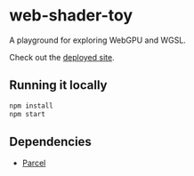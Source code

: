 # web-shader-toy

A playground for exploring WebGPU and WGSL.

Check out the [deployed site](https://sfritton.github.io/web-shader-toy).

## Running it locally

```sh
npm install
npm start
```

## Dependencies

- [Parcel](https://parceljs.org/)

